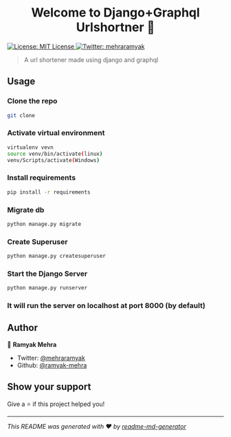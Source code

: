 <h1 align="center">Welcome to Django+Graphql Urlshortner 👋</h1>
<p>
  <a href="#" target="_blank">
    <img alt="License: MIT License" src="https://img.shields.io/badge/License-MIT License-yellow.svg" />
  </a>
  <a href="https://twitter.com/mehraramyak" target="_blank">
    <img alt="Twitter: mehraramyak" src="https://img.shields.io/twitter/follow/mehraramyak.svg?style=social" />
  </a>
</p>

> A url shortener made using django and graphql

## Usage

### Clone the repo

```sh
git clone  
```
### Activate virtual environment

```sh
virtualenv vevn
source venv/bin/activate(linux)
venv/Scripts/activate(Windows)
```
### Install requirements

```sh
pip install -r requirements
```
### Migrate db
```sh
python manage.py migrate
```
### Create Superuser

```sh
python manage.py createsuperuser
```
### Start the Django Server

```sh
python manage.py runserver
```
### It will run the server on localhost at port 8000 (by default)
## Author

👤 **Ramyak Mehra**

* Twitter: [@mehraramyak](https://twitter.com/mehraramyak)
* Github: [@ramyak-mehra](https://github.com/ramyak-mehra)

## Show your support

Give a ⭐️ if this project helped you!

***
_This README was generated with ❤️ by [readme-md-generator](https://github.com/kefranabg/readme-md-generator)_
